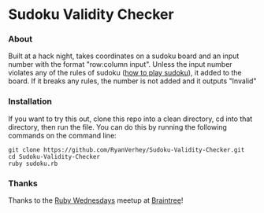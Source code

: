 Sudoku Validity Checker
=======================

### About

Built at a hack night, takes coordinates on a sudoku board and an input number with the format "row:column input". Unless the input number violates any of the rules of sudoku ([how to play sudoku](http://www.sudoku.name/rules/)), it added to the board. If it breaks any rules, the number is not added and it outputs "Invalid"

### Installation

If you want to try this out, clone this repo into a clean directory, cd into that directory, then run the file. You can do this by running the following commands on the command line:
```
git clone https://github.com/RyanVerhey/Sudoku-Validity-Checker.git
cd Sudoku-Validity-Checker
ruby sudoku.rb
```

### Thanks
Thanks to the [Ruby Wednesdays](http://www.meetup.com/Ruby-Wednesdays/) meetup at [Braintree](https://www.braintreepayments.com/)!

